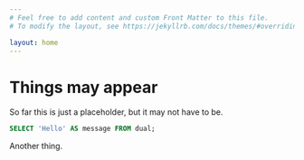 ```yaml
---
# Feel free to add content and custom Front Matter to this file.
# To modify the layout, see https://jekyllrb.com/docs/themes/#overriding-theme-defaults

layout: home
---
```


# Things may appear

So far this is just a placeholder, but it may not have to be.

```sql
SELECT 'Hello' AS message FROM dual;
```

Another thing.